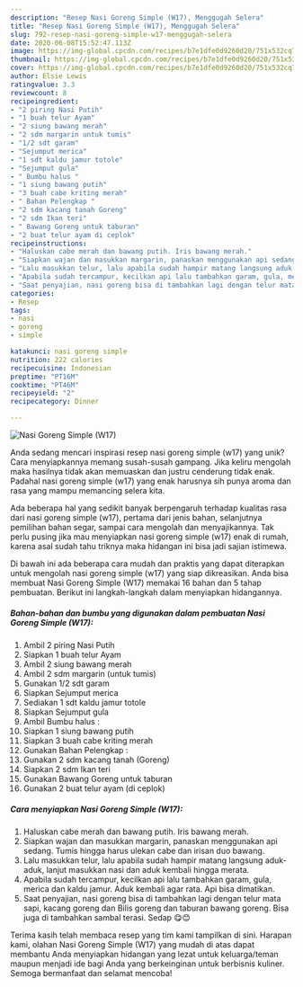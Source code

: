 ```yaml
---
description: "Resep Nasi Goreng Simple (W17), Menggugah Selera"
title: "Resep Nasi Goreng Simple (W17), Menggugah Selera"
slug: 792-resep-nasi-goreng-simple-w17-menggugah-selera
date: 2020-06-08T15:52:47.113Z
image: https://img-global.cpcdn.com/recipes/b7e1dfe0d9260d20/751x532cq70/nasi-goreng-simple-w17-foto-resep-utama.jpg
thumbnail: https://img-global.cpcdn.com/recipes/b7e1dfe0d9260d20/751x532cq70/nasi-goreng-simple-w17-foto-resep-utama.jpg
cover: https://img-global.cpcdn.com/recipes/b7e1dfe0d9260d20/751x532cq70/nasi-goreng-simple-w17-foto-resep-utama.jpg
author: Elsie Lewis
ratingvalue: 3.3
reviewcount: 8
recipeingredient:
- "2 piring Nasi Putih"
- "1 buah telur Ayam"
- "2 siung bawang merah"
- "2 sdm margarin untuk tumis"
- "1/2 sdt garam"
- "Sejumput merica"
- "1 sdt kaldu jamur totole"
- "Sejumput gula"
- " Bumbu halus "
- "1 siung bawang putih"
- "3 buah cabe kriting merah"
- " Bahan Pelengkap "
- "2 sdm kacang tanah Goreng"
- "2 sdm Ikan teri"
- " Bawang Goreng untuk taburan"
- "2 buat telur ayam di ceplok"
recipeinstructions:
- "Haluskan cabe merah dan bawang putih. Iris bawang merah."
- "Siapkan wajan dan masukkan margarin, panaskan menggunakan api sedang. Tumis hingga harus ulekan cabe dan irisan duo bawang."
- "Lalu masukkan telur, lalu apabila sudah hampir matang langsung aduk-aduk, lanjut masukkan nasi dan aduk kembali hingga merata."
- "Apabila sudah tercampur, kecilkan api lalu tambahkan garam, gula, merica dan kaldu jamur. Aduk kembali agar rata. Api bisa dimatikan."
- "Saat penyajian, nasi goreng bisa di tambahkan lagi dengan telur mata sapi, kacang goreng dan Bilis goreng dan taburan bawang goreng. Bisa juga di tambahkan sambal terasi. Sedap 😋😊"
categories:
- Resep
tags:
- nasi
- goreng
- simple

katakunci: nasi goreng simple 
nutrition: 222 calories
recipecuisine: Indonesian
preptime: "PT16M"
cooktime: "PT46M"
recipeyield: "2"
recipecategory: Dinner

---
```



![Nasi Goreng Simple (W17)](https://img-global.cpcdn.com/recipes/b7e1dfe0d9260d20/751x532cq70/nasi-goreng-simple-w17-foto-resep-utama.jpg)

Anda sedang mencari inspirasi resep nasi goreng simple (w17) yang unik? Cara menyiapkannya memang susah-susah gampang. Jika keliru mengolah maka hasilnya tidak akan memuaskan dan justru cenderung tidak enak. Padahal nasi goreng simple (w17) yang enak harusnya sih punya aroma dan rasa yang mampu memancing selera kita.

Ada beberapa hal yang sedikit banyak berpengaruh terhadap kualitas rasa dari nasi goreng simple (w17), pertama dari jenis bahan, selanjutnya pemilihan bahan segar, sampai cara mengolah dan menyajikannya. Tak perlu pusing jika mau menyiapkan nasi goreng simple (w17) enak di rumah, karena asal sudah tahu triknya maka hidangan ini bisa jadi sajian istimewa.




Di bawah ini ada beberapa cara mudah dan praktis yang dapat diterapkan untuk mengolah nasi goreng simple (w17) yang siap dikreasikan. Anda bisa membuat Nasi Goreng Simple (W17) memakai 16 bahan dan 5 tahap pembuatan. Berikut ini langkah-langkah dalam menyiapkan hidangannya.

<!--inarticleads1-->

##### Bahan-bahan dan bumbu yang digunakan dalam pembuatan Nasi Goreng Simple (W17):

1. Ambil 2 piring Nasi Putih
1. Siapkan 1 buah telur Ayam
1. Ambil 2 siung bawang merah
1. Ambil 2 sdm margarin (untuk tumis)
1. Gunakan 1/2 sdt garam
1. Siapkan Sejumput merica
1. Sediakan 1 sdt kaldu jamur totole
1. Siapkan Sejumput gula
1. Ambil  Bumbu halus :
1. Siapkan 1 siung bawang putih
1. Siapkan 3 buah cabe kriting merah
1. Gunakan  Bahan Pelengkap :
1. Gunakan 2 sdm kacang tanah (Goreng)
1. Siapkan 2 sdm Ikan teri
1. Gunakan  Bawang Goreng untuk taburan
1. Gunakan 2 buat telur ayam (di ceplok)




<!--inarticleads2-->

##### Cara menyiapkan Nasi Goreng Simple (W17):

1. Haluskan cabe merah dan bawang putih. Iris bawang merah.
1. Siapkan wajan dan masukkan margarin, panaskan menggunakan api sedang. Tumis hingga harus ulekan cabe dan irisan duo bawang.
1. Lalu masukkan telur, lalu apabila sudah hampir matang langsung aduk-aduk, lanjut masukkan nasi dan aduk kembali hingga merata.
1. Apabila sudah tercampur, kecilkan api lalu tambahkan garam, gula, merica dan kaldu jamur. Aduk kembali agar rata. Api bisa dimatikan.
1. Saat penyajian, nasi goreng bisa di tambahkan lagi dengan telur mata sapi, kacang goreng dan Bilis goreng dan taburan bawang goreng. Bisa juga di tambahkan sambal terasi. Sedap 😋😊




Terima kasih telah membaca resep yang tim kami tampilkan di sini. Harapan kami, olahan Nasi Goreng Simple (W17) yang mudah di atas dapat membantu Anda menyiapkan hidangan yang lezat untuk keluarga/teman maupun menjadi ide bagi Anda yang berkeinginan untuk berbisnis kuliner. Semoga bermanfaat dan selamat mencoba!
